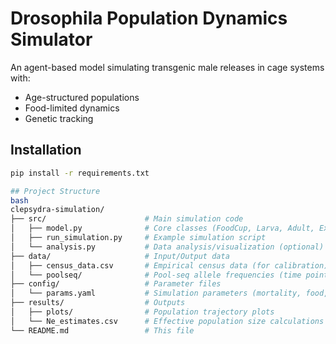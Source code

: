 # Drosophila Population Dynamics Simulator

An agent-based model simulating transgenic male releases in cage systems with:
- Age-structured populations
- Food-limited dynamics
- Genetic tracking

## Installation
```bash
pip install -r requirements.txt

## Project Structure
bash
clepsydra-simulation/
├── src/                      # Main simulation code
│   ├── model.py              # Core classes (FoodCup, Larva, Adult, Experiment)
│   ├── run_simulation.py     # Example simulation script
│   └── analysis.py           # Data analysis/visualization (optional)
├── data/                     # Input/Output data
│   ├── census_data.csv       # Empirical census data (for calibration)
│   └── poolseq/              # Pool-seq allele frequencies (time points)
├── config/                   # Parameter files
│   └── params.yaml           # Simulation parameters (mortality, food, etc.)
├── results/                  # Outputs
│   ├── plots/                # Population trajectory plots
│   └── Ne_estimates.csv      # Effective population size calculations
└── README.md                 # This file

